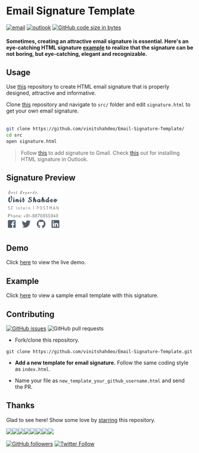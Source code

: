 # Email Signature Template

[![email](https://img.shields.io/static/v1.svg?label=Email&message=Signature&color=grey&logo=gmail&style=flat&logoColor=white&colorA=critical)](https://github.com/vinitshahdeo/Email-Signature-Template/) [![outlook](https://img.shields.io/static/v1.svg?label=Outlook&message=Template&color=grey&logo=microsoft-outlook&style=flat&logoColor=white&colorA=dodgerblue)](https://github.com/vinitshahdeo/Email-Signature-Template/) [![GitHub code size in bytes](https://img.shields.io/github/languages/code-size/vinitshahdeo/Email-Signature-Template.svg?logo=github&style=flat&colorB=teal)](https://github.com/vinitshahdeo/Email-Signature-Template/)

#### Sometimes, creating an attractive email signature is essential. Here's an eye-catching HTML signature [example](https://vinitshahdeo.github.io/Email-Signature-Template/src/signature.html) to realize that the signature can be not boring, but eye-catching, elegant and recognizable.

## Usage

Use [this](https://github.com/vinitshahdeo/Email-Signature-Template/) repository to create HTML email signature that is properly designed, attractive and informative. 

Clone [this](https://github.com/vinitshahdeo/Email-Signature-Template/) repository and navigate to `src/` folder and edit `signature.html` to get your own email signature.

```bash

git clone https://github.com/vinitshahdeo/Email-Signature-Template/ 
cd src
open signature.html

```

> Follow [this](https://pdf.wondershare.com/signature/insert-html-signature-in-gmail.html) to add signature to Gmail. Check [this](https://www.christopherbolt.com/support/knowledgebase/24/Installing-HTML-email-signatures-in-Microsoft-Outlook.html) out for installing HTML signature in Outlook.



## Signature Preview

<img src="./preview.png" height="10%" width="30%">

## Demo

Click [here](https://vinitshahdeo.github.io/Email-Signature-Template/src/signature.html) to view the live demo.

## Example

Click [here](https://vinitshahdeo.github.io/Email-Signature-Template) to view a sample email template with this signature.

## Contributing

[![GitHub issues](https://img.shields.io/github/issues/vinitshahdeo/Email-Signature-Template?logo=github)](https://github.com/vinitshahdeo/Email-Signature-Template/issues) ![GitHub pull requests](https://img.shields.io/github/issues-pr/vinitshahdeo/Email-Signature-Template?color=blue&logo=github)

- Fork/clone this repository.

```
git clone https://github.com/vinitshahdeo/Email-Signature-Template.git
```

- **Add a new template for email signature.** Follow the same coding style as `index.html`.

- Name your file as `new_template_your_github_username.html` and send the PR.


## Thanks

Glad to see here! Show some love by [starring](https://github.com/vinitshahdeo/Email-Signature-Template/) this repository.

[![](https://sourcerer.io/fame/vinitshahdeo/vinitshahdeo/Email-Signature-Template/images/0)](https://sourcerer.io/fame/vinitshahdeo/vinitshahdeo/Email-Signature-Template/links/0)[![](https://sourcerer.io/fame/vinitshahdeo/vinitshahdeo/Email-Signature-Template/images/1)](https://sourcerer.io/fame/vinitshahdeo/vinitshahdeo/Email-Signature-Template/links/1)[![](https://sourcerer.io/fame/vinitshahdeo/vinitshahdeo/Email-Signature-Template/images/2)](https://sourcerer.io/fame/vinitshahdeo/vinitshahdeo/Email-Signature-Template/links/2)[![](https://sourcerer.io/fame/vinitshahdeo/vinitshahdeo/Email-Signature-Template/images/3)](https://sourcerer.io/fame/vinitshahdeo/vinitshahdeo/Email-Signature-Template/links/3)[![](https://sourcerer.io/fame/vinitshahdeo/vinitshahdeo/Email-Signature-Template/images/4)](https://sourcerer.io/fame/vinitshahdeo/vinitshahdeo/Email-Signature-Template/links/4)[![](https://sourcerer.io/fame/vinitshahdeo/vinitshahdeo/Email-Signature-Template/images/5)](https://sourcerer.io/fame/vinitshahdeo/vinitshahdeo/Email-Signature-Template/links/5)[![](https://sourcerer.io/fame/vinitshahdeo/vinitshahdeo/Email-Signature-Template/images/6)](https://sourcerer.io/fame/vinitshahdeo/vinitshahdeo/Email-Signature-Template/links/6)[![](https://sourcerer.io/fame/vinitshahdeo/vinitshahdeo/Email-Signature-Template/images/7)](https://sourcerer.io/fame/vinitshahdeo/vinitshahdeo/Email-Signature-Template/links/7)

[![GitHub followers](https://img.shields.io/github/followers/vinitshahdeo.svg?label=Follow%20@vinitshahdeo&style=social)](https://github.com/vinitshahdeo/) [![Twitter Follow](https://img.shields.io/twitter/follow/Vinit_Shahdeo.svg?style=social)](https://twitter.com/Vinit_Shahdeo)
